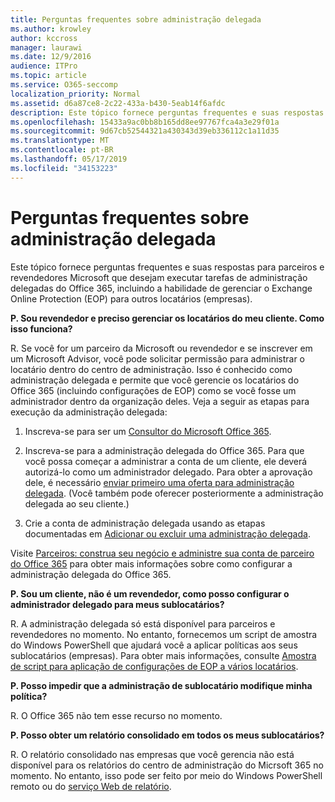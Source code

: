 ```yaml
---
title: Perguntas frequentes sobre administração delegada
ms.author: krowley
author: kccross
manager: laurawi
ms.date: 12/9/2016
audience: ITPro
ms.topic: article
ms.service: O365-seccomp
localization_priority: Normal
ms.assetid: d6a87ce8-2c22-433a-b430-5eab14f6afdc
description: Este tópico fornece perguntas frequentes e suas respostas para parceiros e revendedores Microsoft que desejam executar tarefas de administração delegadas do Office 365, incluindo a habilidade de gerenciar o Exchange Online Protection (EOP) para outros locatários (empresas).
ms.openlocfilehash: 15433a9ac0bb8b165dd8ee97767fca4a3e29f01a
ms.sourcegitcommit: 9d67cb52544321a430343d39eb336112c1a11d35
ms.translationtype: MT
ms.contentlocale: pt-BR
ms.lasthandoff: 05/17/2019
ms.locfileid: "34153223"
---
```

# <a name="delegated-administration-faq"></a>Perguntas frequentes sobre administração delegada

Este tópico fornece perguntas frequentes e suas respostas para parceiros e revendedores Microsoft que desejam executar tarefas de administração delegadas do Office 365, incluindo a habilidade de gerenciar o Exchange Online Protection (EOP) para outros locatários (empresas).
  
 **P. Sou revendedor e preciso gerenciar os locatários do meu cliente. Como isso funciona?**
  
R. Se você for um parceiro da Microsoft ou revendedor e se inscrever em um Microsoft Advisor, você pode solicitar permissão para administrar o locatário dentro do centro de administração. Isso é conhecido como administração delegada e permite que você gerencie os locatários do Office 365 (incluindo configurações de EOP) como se você fosse um administrador dentro da organização deles. Veja a seguir as etapas para execução da administração delegada:
  
1. Inscreva-se para ser um [Consultor do Microsoft Office 365](https://aka.ms/cloudbenefits).
    
2. Inscreva-se para a administração delegada do Office 365. Para que você possa começar a administrar a conta de um cliente, ele deverá autorizá-lo como um administrador delegado. Para obter a aprovação dele, é necessário [enviar primeiro uma oferta para administração delegada](https://go.microsoft.com/fwlink/?LinkId=396829). (Você também pode oferecer posteriormente a administração delegada ao seu cliente.) 
    
3. Crie a conta de administração delegada usando as etapas documentadas em [Adicionar ou excluir uma administração delegada](https://go.microsoft.com/fwlink/?LinkId=396831).
    
Visite [Parceiros: construa seu negócio e administre sua conta de parceiro do Office 365](https://go.microsoft.com/fwlink/?LinkId=301485) para obter mais informações sobre como configurar a administração delegada do Office 365. 
  
 **P. Sou um cliente, não é um revendedor, como posso configurar o administrador delegado para meus sublocatários?**
  
R. A administração delegada só está disponível para parceiros e revendedores no momento. No entanto, fornecemos um script de amostra do Windows PowerShell que ajudará você a aplicar políticas aos seus sublocatários (empresas). Para obter mais informações, consulte [Amostra de script para aplicação de configurações de EOP a vários locatários](sample-script-for-applying-eop-settings-to-multiple-tenants.md).
  
 **P. Posso impedir que a administração de sublocatário modifique minha política?**
  
R. O Office 365 não tem esse recurso no momento.
  
 **P. Posso obter um relatório consolidado em todos os meus sublocatários?**
  
R. O relatório consolidado nas empresas que você gerencia não está disponível para os relatórios do centro de administração do Micrsoft 365 no momento. No entanto, isso pode ser feito por meio do Windows PowerShell remoto ou do [serviço Web de relatório](https://go.microsoft.com/fwlink/?LinkId=279926). 
  

